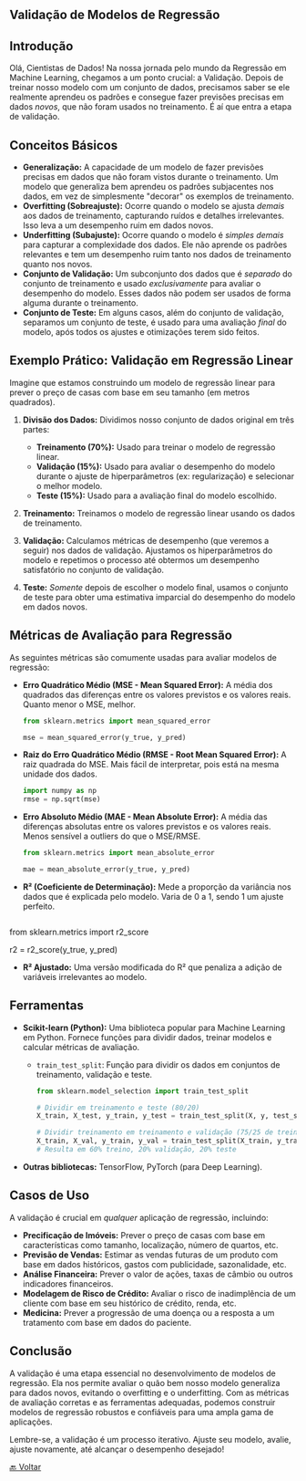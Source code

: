 ## Validação de Modelos de Regressão

## Introdução

Olá, Cientistas de Dados! Na nossa jornada pelo mundo da Regressão em Machine Learning, chegamos a um ponto crucial: a Validação. Depois de treinar nosso modelo com um conjunto de dados, precisamos saber se ele realmente aprendeu os padrões e consegue fazer previsões precisas em dados *novos*, que não foram usados no treinamento. É aí que entra a etapa de validação.

## Conceitos Básicos

*   **Generalização:** A capacidade de um modelo de fazer previsões precisas em dados que não foram vistos durante o treinamento. Um modelo que generaliza bem aprendeu os padrões subjacentes nos dados, em vez de simplesmente "decorar" os exemplos de treinamento.
*   **Overfitting (Sobreajuste):** Ocorre quando o modelo se ajusta *demais* aos dados de treinamento, capturando ruídos e detalhes irrelevantes. Isso leva a um desempenho ruim em dados novos.
*   **Underfitting (Subajuste):** Ocorre quando o modelo é *simples demais* para capturar a complexidade dos dados. Ele não aprende os padrões relevantes e tem um desempenho ruim tanto nos dados de treinamento quanto nos novos.
*   **Conjunto de Validação:** Um subconjunto dos dados que é *separado* do conjunto de treinamento e usado *exclusivamente* para avaliar o desempenho do modelo. Esses dados não podem ser usados de forma alguma durante o treinamento.
*   **Conjunto de Teste:** Em alguns casos, além do conjunto de validação, separamos um conjunto de teste, é usado para uma avaliação *final* do modelo, após todos os ajustes e otimizações terem sido feitos.

## Exemplo Prático: Validação em Regressão Linear

Imagine que estamos construindo um modelo de regressão linear para prever o preço de casas com base em seu tamanho (em metros quadrados).

1.  **Divisão dos Dados:** Dividimos nosso conjunto de dados original em três partes:
    *   **Treinamento (70%):** Usado para treinar o modelo de regressão linear.
    *   **Validação (15%):** Usado para avaliar o desempenho do modelo durante o ajuste de hiperparâmetros (ex: regularização) e selecionar o melhor modelo.
    *   **Teste (15%):** Usado para a avaliação final do modelo escolhido.

2.  **Treinamento:** Treinamos o modelo de regressão linear usando os dados de treinamento.

3.  **Validação:** Calculamos métricas de desempenho (que veremos a seguir) nos dados de validação. Ajustamos os hiperparâmetros do modelo e repetimos o processo até obtermos um desempenho satisfatório no conjunto de validação.

4.  **Teste:** *Somente* depois de escolher o modelo final, usamos o conjunto de teste para obter uma estimativa imparcial do desempenho do modelo em dados novos.

## Métricas de Avaliação para Regressão

As seguintes métricas são comumente usadas para avaliar modelos de regressão:

*   **Erro Quadrático Médio (MSE - Mean Squared Error):** A média dos quadrados das diferenças entre os valores previstos e os valores reais. Quanto menor o MSE, melhor.

    ```python
    from sklearn.metrics import mean_squared_error
    
    mse = mean_squared_error(y_true, y_pred)
    ```
*   **Raiz do Erro Quadrático Médio (RMSE - Root Mean Squared Error):** A raiz quadrada do MSE. Mais fácil de interpretar, pois está na mesma unidade dos dados.
    ```python
    import numpy as np
    rmse = np.sqrt(mse)
    ```

*   **Erro Absoluto Médio (MAE - Mean Absolute Error):** A média das diferenças absolutas entre os valores previstos e os valores reais. Menos sensível a outliers do que o MSE/RMSE.

    ```python
    from sklearn.metrics import mean_absolute_error
    
    mae = mean_absolute_error(y_true, y_pred)
    ```
*   **R² (Coeficiente de Determinação):** Mede a proporção da variância nos dados que é explicada pelo modelo. Varia de 0 a 1, sendo 1 um ajuste perfeito.
    ```python
   from sklearn.metrics import r2_score
   
   r2 = r2_score(y_true, y_pred)

*   **R² Ajustado:** Uma versão modificada do R² que penaliza a adição de variáveis irrelevantes ao modelo.

## Ferramentas

*   **Scikit-learn (Python):**  Uma biblioteca popular para Machine Learning em Python. Fornece funções para dividir dados, treinar modelos e calcular métricas de avaliação.

    *   `train_test_split`:  Função para dividir os dados em conjuntos de treinamento, validação e teste.

        ```python
        from sklearn.model_selection import train_test_split
        
        # Dividir em treinamento e teste (80/20)
        X_train, X_test, y_train, y_test = train_test_split(X, y, test_size=0.2, random_state=42) 
        
        # Dividir treinamento em treinamento e validação (75/25 de treinamento)
        X_train, X_val, y_train, y_val = train_test_split(X_train, y_train, test_size=0.25, random_state=42) 
        # Resulta em 60% treino, 20% validação, 20% teste
        ```
*   **Outras bibliotecas:**  TensorFlow, PyTorch (para Deep Learning).

## Casos de Uso

A validação é crucial em *qualquer* aplicação de regressão, incluindo:

*   **Precificação de Imóveis:** Prever o preço de casas com base em características como tamanho, localização, número de quartos, etc.
*   **Previsão de Vendas:** Estimar as vendas futuras de um produto com base em dados históricos, gastos com publicidade, sazonalidade, etc.
*   **Análise Financeira:** Prever o valor de ações, taxas de câmbio ou outros indicadores financeiros.
*   **Modelagem de Risco de Crédito:** Avaliar o risco de inadimplência de um cliente com base em seu histórico de crédito, renda, etc.
*   **Medicina:** Prever a progressão de uma doença ou a resposta a um tratamento com base em dados do paciente.

## Conclusão

A validação é uma etapa essencial no desenvolvimento de modelos de regressão. Ela nos permite avaliar o quão bem nosso modelo generaliza para dados novos, evitando o overfitting e o underfitting. Com as métricas de avaliação corretas e as ferramentas adequadas, podemos construir modelos de regressão robustos e confiáveis para uma ampla gama de aplicações.

Lembre-se, a validação é um processo iterativo. Ajuste seu modelo, avalie, ajuste novamente, até alcançar o desempenho desejado!

[🔙 Voltar ](./fundamentos_regressao.md) 